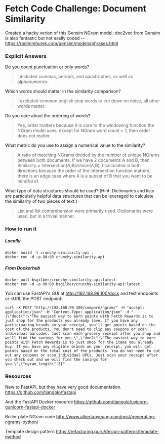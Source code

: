 # Fetch Code Challenge: Document Similarity

Created a hacky verion of this Gensim NGram model; doc2vec from Gensim is also fantastic but not easily coded -- https://radimrehurek.com/gensim/models/phrases.html

### Explicit Answers
Do you count punctuation or only words?
> I included commas, periods, and apostrophes, as well as alphanumerics.

Which words should matter in the similarity comparison?
> I excluded common english stop words to cut down on noise, all other words matter.

Do you care about the ordering of words?
> Yes, order matters because it is core to the windowing function the NGram model uses; except for NGram word count = 1, then order does not matter.

What metric do you use to assign a numerical value to the similarity?
> A ratio of matching NGrams divided by the number of unique NGrams between both documents. If we have 2 documents A and B, then Similarity = Intersection(A,B)/Union(A,B). I calculated in both directions because the order of the Intersection function matters; there is an edge case where A is a subset of B that you want to be mindful of.

What type of data structures should be used?  (Hint: Dictionaries and lists are particularly helpful data structures that can be leveraged to calculate the similarity of two pieces of text.)
> List and list comprehension were primarily used. Dictionaries were used, but in a trivial manner.

### How to run it


##### Locally
```
docker build -t crunchy-similarity-api .
docker run -d -p 80:80 crunchy-similarity-api
```

##### From Dockerhub
```
docker pull bsgilber/crunchy-similarity-api:latest
docker run -d -p 80:80 bsgilber/crunchy-similarity-api:latest
```

You can use FastAPI's GUI at http://192.168.99.100/docs and test endpoints or cURL the POST endpoint:

```
curl -X POST "http://192.168.99.100/compare/ngram/" -H "accept: application/json" -H "Content-Type: application/json" -d "{\"doc1\":\"The easiest way to earn points with Fetch Rewards is to just shop for the products you already love. If you have any participating brands on your receipt, you'll get points based on the cost of the products. You don't need to clip any coupons or scan individual barcodes. Just scan each grocery receipt after you shop and we'll find the savings for you.\",\"doc2\":\"The easiest way to earn points with Fetch Rewards is to just shop for the items you already buy. If you have any eligible brands on your receipt, you will get points based on the total cost of the products. You do not need to cut out any coupons or scan individual UPCs. Just scan your receipt after you check out and we will find the savings for you.\",\"ngram_length\":2}"
```

### Resources
New to FastAPI, but they have very good documentation.
https://github.com/tiangolo/fastapi

And the FastAPI Docker resource
https://github.com/tiangolo/uvicorn-gunicorn-fastapi-docker

Boiler plate NGram code
http://www.albertauyeung.com/post/generating-ngrams-python/

Template design pattern
https://refactoring.guru/design-patterns/template-method
